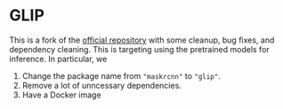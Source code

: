 # GLIP

This is a fork of the [official repository](https://github.com/microsoft/GLIP) with some cleanup, bug fixes, and dependency cleaning. This is targeting using the pretrained models for inference. In particular, we

1. Change the package name from `"maskrcnn"` to `"glip"`.
2. Remove a lot of unncessary dependencies.
3. Have a Docker image
